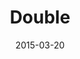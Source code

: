﻿---
title: Double
toc: false
type: specs
date: "2015-03-20"
draft: false
specification: KBL
version: 2.4.sr1
documentType: "Recommendation"
elementType: Class
classes:
  - Double
menu_name: kbl-2.4.sr1
---
